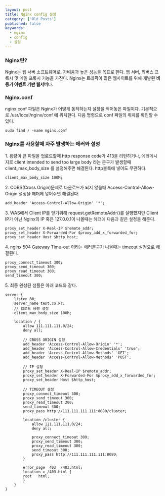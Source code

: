 ```yaml
---
layout: post
title: Nginx config 설정
category: ['Old Posts']
published: false
keywords:
  - nginx
  - config
  - 설정
---
```


### Nginx란?

Nginx는 웹 서버 소프트웨어로, 가벼움과 높은 성능을 목표로 한다. 웹 서버, 리버스 프록시 및 메일 프록시 기능을 가진다. Nginx는 트래픽이 많은 웹사이트를 위해 개발된 **비동기 이벤트 기반 웹서버**다.

### Nginx.conf

nginx.conf 파일은 Nginx가 어떻게 동작하는지 설정을 적어놓은 파일이다. 기본적으로 /usr/local/nginx/conf 에 위치한다. 다음 명령으로 conf 파일의 위치를 확인할 수 있다.

```
sudo find / -name nginx.conf
```

### Nginx를 사용할때 자주 발생하는 에러와 설정

1\. 용량이 큰 파일을 업로드할때 http response code가 413을 리턴하거나, 에러메시지로 client intended to send too large body 라는 문구가 발생할때 client_max_body_size 를 설정해주면 해결된다. http블록에 넣어도 무관하다.

```
client_max_body_size 100M;
```

2\. CORS(Cross Origin)문제로 다운로드가 되지 않을때 Access-Control-Allow-Origin 설정을 헤더에 넣어주면 해결된다.

```
add_header 'Access-Control-Allow-Origin' '*';
```

3\. WAS에서 Client IP를 얻기위해 request.getRemoteAddr()를 실행했지만 Client IP가 아닌 Nginx의 IP 혹은 127.0.0.1이 나올때는 헤더에 다음과 같은 설정을 해준다.

```
proxy_set_header X-Real-IP $remote_addr;
proxy_set_header X-Forwarded-For $proxy_add_x_forwarded_for;
proxy_set_header Host $http_host;
```

4\. nginx 504 Gateway Time-out 이라는 에러문구가 나올때는 timeout 설정으로 해결된다.

```
proxy_connect_timeout 300;
proxy_send_timeout 300;
proxy_read_timeout 300;
send_timeout 300;
```

5\. 최종 완성된 샘플은 아래 코드와 같다.

```nginx
server {
	listen 80;
	server_name test.co.kr;
	// 업로드 용량 설정
	client_max_body_size 100M;

	location / {
		allow 111.111.111.0/24;
		deny all;

		// CROSS ORIGIN 설정
		add_header 'Access-Control-Allow-Origin' '*';
		add_header 'Access-Control-Allow-Credentials' 'true';
		add_header 'Access-Control-Allow-Methods' 'GET';
		add_header 'Access-Control-Allow-Methods' 'POST';

		// IP 설정
		proxy_set_header X-Real-IP $remote_addr;
		proxy_set_header X-Forwarded-For $proxy_add_x_forwarded_for;
		proxy_set_header Host $http_host;

		// TIMEOUT 설정
		proxy_connect_timeout 300;
		proxy_send_timeout 300;
		proxy_read_timeout 300;
		send_timeout 300;
		proxy_pass http://111.111.111.111:8080/cluster;

		location /cluster {
			allow 111.111.111.0/24;
			deny all;

			proxy_connect_timeout 300;
			proxy_send_timeout 300;
			proxy_read_timeout 300;
			send_timeout 300;
			proxy_pass http://111.111.111.111:8080;
		}

		error_page  403  /403.html;
		location = /403.html {
		root   html;
		}
	}
}
```
